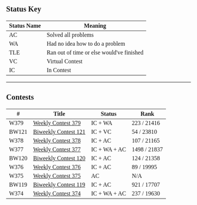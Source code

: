 
<span style="font-family:Papyrus;font-size:1.1rem">

### Status Key
| Status Name | Meaning |
| - | - |
| AC | Solved all problems |
| WA | Had no idea how to do a problem |
| TLE | Ran out of time or else would've finished |
| VC | Virtual Contest |
| IC | In Contest |

---

### Contests
| # | Title | Status | Rank |
| - | - | - | - |
| W379 | [Weekly Contest 379](W379/) | IC + WA | 223 / 21416 |
| BW121 | [Biweekly Contest 121](BW121/) | IC + VC | 54 / 23810 |
| W378 | [Weekly Contest 378](W378/) | IC + AC | 107 / 21165 |
| W377 | [Weekly Contest 377](W377/) | IC + WA + AC | 1498 / 21837 |
| BW120 | [Biweekly Contest 120](BW120/) | IC + AC | 124 / 21358 |
| W376 | [Weekly Contest 376](W376/) | IC + AC | 89 / 19995 |
| W375 | [Weekly Contest 375](W375/) | AC | N/A |
| BW119 | [Biweekly Contest 119](BW119/) | IC + AC | 921 / 17707 |
| W374 | [Weekly Contest 374](W374/) | IC + WA + AC | 237 / 19630 |

</span>